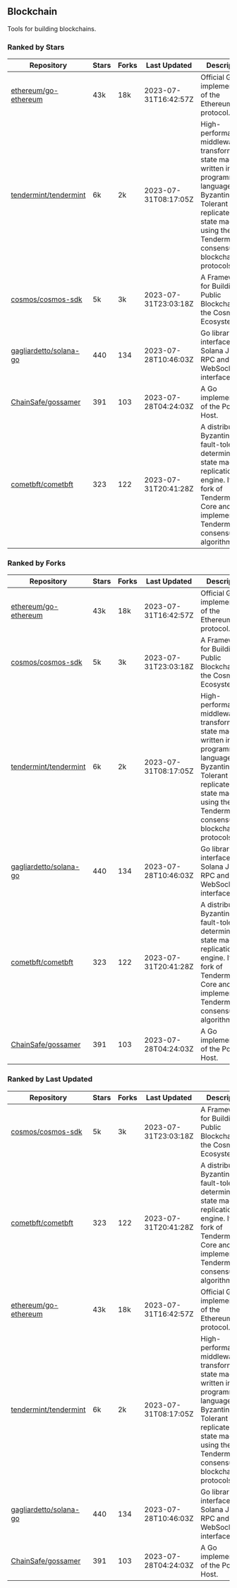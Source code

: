 ## Blockchain

Tools for building blockchains.

### Ranked by Stars

| Repository | Stars | Forks | Last Updated | Description | 
|------------|-------|-------|--------------|-------------|
| [ethereum/go-ethereum](https://github.com/ethereum/go-ethereum) | 43k | 18k | 2023-07-31T16:42:57Z |  Official Go implementation of the Ethereum protocol. |
| [tendermint/tendermint](https://github.com/tendermint/tendermint) | 6k | 2k | 2023-07-31T08:17:05Z |  High-performance middleware for transforming a state machine written in any programming language into a Byzantine Fault Tolerant replicated state machine using the Tendermint consensus and blockchain protocols. |
| [cosmos/cosmos-sdk](https://github.com/cosmos/cosmos-sdk) | 5k | 3k | 2023-07-31T23:03:18Z |  A Framework for Building Public Blockchains in the Cosmos Ecosystem. |
| [gagliardetto/solana-go](https://github.com/gagliardetto/solana-go) | 440 | 134 | 2023-07-28T10:46:03Z |  Go library to interface with Solana JSON RPC and WebSocket interfaces. |
| [ChainSafe/gossamer](https://github.com/ChainSafe/gossamer) | 391 | 103 | 2023-07-28T04:24:03Z |  A Go implementation of the Polkadot Host. |
| [cometbft/cometbft](https://github.com/cometbft/cometbft) | 323 | 122 | 2023-07-31T20:41:28Z |  A distributed, Byzantine fault-tolerant, deterministic state machine replication engine. It is a fork of Tendermint Core and implements the Tendermint consensus algorithm. |

### Ranked by Forks

| Repository | Stars | Forks | Last Updated | Description | 
|------------|-------|-------|--------------|-------------|
| [ethereum/go-ethereum](https://github.com/ethereum/go-ethereum) | 43k | 18k | 2023-07-31T16:42:57Z |  Official Go implementation of the Ethereum protocol. |
| [cosmos/cosmos-sdk](https://github.com/cosmos/cosmos-sdk) | 5k | 3k | 2023-07-31T23:03:18Z |  A Framework for Building Public Blockchains in the Cosmos Ecosystem. |
| [tendermint/tendermint](https://github.com/tendermint/tendermint) | 6k | 2k | 2023-07-31T08:17:05Z |  High-performance middleware for transforming a state machine written in any programming language into a Byzantine Fault Tolerant replicated state machine using the Tendermint consensus and blockchain protocols. |
| [gagliardetto/solana-go](https://github.com/gagliardetto/solana-go) | 440 | 134 | 2023-07-28T10:46:03Z |  Go library to interface with Solana JSON RPC and WebSocket interfaces. |
| [cometbft/cometbft](https://github.com/cometbft/cometbft) | 323 | 122 | 2023-07-31T20:41:28Z |  A distributed, Byzantine fault-tolerant, deterministic state machine replication engine. It is a fork of Tendermint Core and implements the Tendermint consensus algorithm. |
| [ChainSafe/gossamer](https://github.com/ChainSafe/gossamer) | 391 | 103 | 2023-07-28T04:24:03Z |  A Go implementation of the Polkadot Host. |

### Ranked by Last Updated

| Repository | Stars | Forks | Last Updated | Description | 
|------------|-------|-------|--------------|-------------|
| [cosmos/cosmos-sdk](https://github.com/cosmos/cosmos-sdk) | 5k | 3k | 2023-07-31T23:03:18Z |  A Framework for Building Public Blockchains in the Cosmos Ecosystem. |
| [cometbft/cometbft](https://github.com/cometbft/cometbft) | 323 | 122 | 2023-07-31T20:41:28Z |  A distributed, Byzantine fault-tolerant, deterministic state machine replication engine. It is a fork of Tendermint Core and implements the Tendermint consensus algorithm. |
| [ethereum/go-ethereum](https://github.com/ethereum/go-ethereum) | 43k | 18k | 2023-07-31T16:42:57Z |  Official Go implementation of the Ethereum protocol. |
| [tendermint/tendermint](https://github.com/tendermint/tendermint) | 6k | 2k | 2023-07-31T08:17:05Z |  High-performance middleware for transforming a state machine written in any programming language into a Byzantine Fault Tolerant replicated state machine using the Tendermint consensus and blockchain protocols. |
| [gagliardetto/solana-go](https://github.com/gagliardetto/solana-go) | 440 | 134 | 2023-07-28T10:46:03Z |  Go library to interface with Solana JSON RPC and WebSocket interfaces. |
| [ChainSafe/gossamer](https://github.com/ChainSafe/gossamer) | 391 | 103 | 2023-07-28T04:24:03Z |  A Go implementation of the Polkadot Host. |

